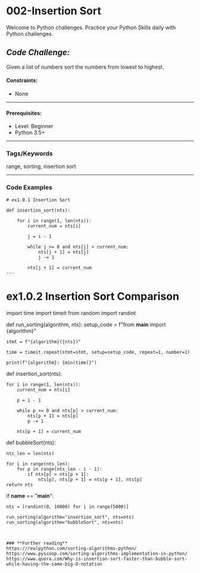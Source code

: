 # 002-Insertion Sort

Welcome to Python challenges. Practice your Python Skills daily with Python challenges. 

## ***Code Challenge:***
Given a list of numbers sort the numbers from lowest to highest.

#### **Constraints:**
- None

----
#### **Prerequisites:**
- Level: Beginner
- Python 3.5+

----
### Tags/Keywords
range, sorting, insertion sort

----

### Code Examples

```
# ex1.0.1 Insertion Sort

def insertion_sort(nts):

    for i in range(1, len(nts)):
        current_num = nts[i]

        j = i - 1

        while j >= 0 and nts[j] > current_num:
            nts[j + 1] = nts[j]
            j -= 1

        nts[j + 1] = current_num
---
```
# ex1.0.2 Insertion Sort Comparison

import time
import timeit
from random import randint


def run_sorting(algorithm, nts):
    setup_code = f"from __main__ import {algorithm}"

    stmt = f"{algorithm}({nts})"

    time = timeit.repeat(stmt=stmt, setup=setup_code, repeat=1, number=1)

    print(f"{algorithm}: {min(time)}")


def insertion_sort(nts):

    for i in range(1, len(nts)):
        current_num = nts[i]

        p = i - 1

        while p >= 0 and nts[p] > current_num:
            nts[p + 1] = nts[p]
            p -= 1

        nts[p + 1] = current_num


def bubbleSort(nts):

    nts_len = len(nts)

    for i in range(nts_len):
        for p in range(nts_len - i - 1):
            if nts[p] > nts[p + 1]:
                nts[p], nts[p + 1] = nts[p + 1], nts[p]
    return nts


if __name__ == "__main__":

    nts = [randint(0, 10000) for i in range(5000)]

    run_sorting(algorithm="insertion_sort", nts=nts)
    run_sorting(algorithm="bubbleSort", nts=nts)

```


### **Further reading**
https://realpython.com/sorting-algorithms-python/
https://www.pyscoop.com/sorting-algorithms-implementation-in-python/
https://www.quora.com/Why-is-insertion-sort-faster-than-bubble-sort-while-having-the-same-big-O-notation